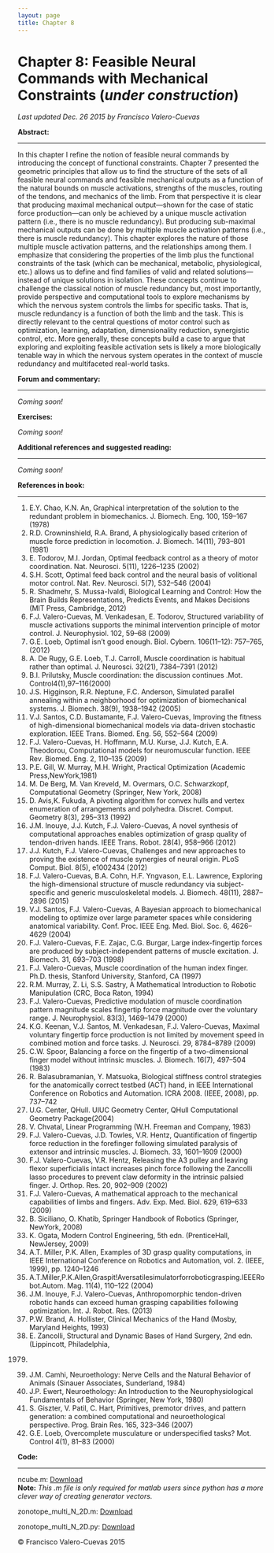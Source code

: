 ```yaml
---
layout: page
title: Chapter 8
---
```


# Chapter 8: Feasible Neural Commands with Mechanical Constraints (*under construction*)

*Last updated Dec. 26 2015 by Francisco Valero-Cuevas*

**Abstract:**

_________


In this chapter I refine the notion of feasible neural commands by introducing the concept of functional constraints. Chapter 7 presented the geometric principles that allow us to find the structure of the sets of all feasible neural commands and feasible mechanical outputs as a function of the natural bounds on muscle activations, strengths of the muscles, routing of the tendons, and mechanics of the limb. From that perspective it is clear that producing maximal mechanical output—shown for the case of static force production—can only be achieved by a unique muscle activation pattern (i.e., there is no muscle redundancy). But producing sub-maximal mechanical outputs can be done by multiple muscle activation patterns (i.e., there is muscle redundancy). This chapter explores the nature of those multiple muscle activation patterns, and the relationships among them. I emphasize that considering the properties of the limb plus the functional constraints of the task (which can be mechanical, metabolic, physiological, etc.) allows us to define and find families of valid and related solutions—instead of unique solutions in isolation. These concepts continue to challenge the classical notion of muscle redundancy but, most importantly, provide perspective and computational tools to explore mechanisms by which the nervous system controls the limbs for specific tasks. That is, muscle redundancy is a function of both the limb and the task. This is directly relevant to the central questions of motor control such as optimization, learning, adaptation, dimensionality reduction, synergistic control, etc. More generally, these concepts build a case to argue that exploring and exploiting feasible activation sets is likely a more biologically tenable way in which the nervous system operates in the context of muscle redundancy and multifaceted real-world tasks.


**Forum and commentary:**

_____________________

*Coming soon!*



**Exercises:**

*Coming soon!*


**Additional references and suggested reading:**

____________________________________________

*Coming soon!*



**References in book:**

___________________

1. E.Y. Chao, K.N. An, Graphical interpretation of the solution to the redundant problem in biomechanics. J. Biomech. Eng. 100, 159–167 (1978) 
2. R.D. Crowninshield, R.A. Brand, A physiologically based criterion of muscle force prediction in locomotion. J. Biomech. 14(11), 793–801 (1981) 
3. E. Todorov, M.I. Jordan, Optimal feedback control as a theory of motor coordination. Nat. Neurosci. 5(11), 1226–1235 (2002) 
4. S.H. Scott, Optimal feed back control and the neural basis of volitional motor control. Nat. Rev. Neurosci. 5(7), 532–546 (2004) 
5. R. Shadmehr, S. Mussa-Ivaldi, Biological Learning and Control: How the Brain Builds Representations, Predicts Events, and Makes Decisions (MIT Press, Cambridge, 2012) 
6. F.J. Valero-Cuevas, M. Venkadesan, E. Todorov, Structured variability of muscle activations supports the minimal intervention principle of motor control. J. Neurophysiol. 102, 59–68 (2009) 
7. G.E. Loeb, Optimal isn’t good enough. Biol. Cybern. 106(11–12): 757–765, (2012) 
8. A. De Rugy, G.E. Loeb, T.J. Carroll, Muscle coordination is habitual rather than optimal. 
J. Neurosci. 32(21), 7384–7391 (2012) 
9. B.I. Prilutsky, Muscle coordination: the discussion continues .Mot. Control4(1),97–116(2000)
10. J.S. Higginson, R.R. Neptune, F.C. Anderson, Simulated parallel annealing within a neighborhood for optimization of biomechanical systems. J. Biomech. 38(9), 1938–1942 (2005)
11. V.J. Santos, C.D. Bustamante, F.J. Valero-Cuevas, Improving the fitness of high-dimensional biomechanical models via data-driven stochastic exploration. IEEE Trans. Biomed. Eng. 56, 
552–564 (2009) 
12. F.J. Valero-Cuevas, H. Hoffmann, M.U. Kurse, J.J. Kutch, E.A. Theodorou, Computational 
models for neuromuscular function. IEEE Rev. Biomed. Eng. 2, 110–135 (2009) 
13. P.E. Gill, W. Murray, M.H. Wright, Practical Optimization (Academic Press,NewYork,1981) 
14. M. De Berg, M. Van Kreveld, M. Overmars, O.C. Schwarzkopf, Computational Geometry 
(Springer, New York, 2008) 
15. D. Avis,K. Fukuda, A pivoting algorithm for convex hulls and vertex enumeration of arrangements and polyhedra. Discret. Comput. Geometry 8(3), 295–313 (1992) 
16. J.M. Inouye, J.J. Kutch, F.J. Valero-Cuevas, A novel synthesis of computational approaches enables optimization of grasp quality of tendon-driven hands. IEEE Trans. Robot. 28(4), 
958–966 (2012) 
17. J.J. Kutch, F.J. Valero-Cuevas, Challenges and new approaches to proving the existence of 
muscle synergies of neural origin. PLoS Comput. Biol. 8(5), e1002434 (2012) 
18. F.J. Valero-Cuevas, B.A. Cohn, H.F. Yngvason, E.L. Lawrence, Exploring the high-dimensional structure of muscle redundancy via subject-specific and generic musculoskeletal models. J. Biomech. 48(11), 2887–2896 (2015) 
19. V.J. Santos, F.J. Valero-Cuevas, A Bayesian approach to biomechanical modeling to optimize 
over large parameter spaces while considering anatomical variability. Conf. Proc. IEEE Eng. 
Med. Biol. Soc. 6, 4626–4629 (2004) 
20. F.J. Valero-Cuevas, F.E. Zajac, C.G. Burgar, Large index-fingertip forces are produced by 
subject-independent patterns of muscle excitation. J. Biomech. 31, 693–703 (1998) 
21. F.J. Valero-Cuevas, Muscle coordination of the human index finger. Ph.D. thesis, Stanford 
University, Stanford, CA (1997) 
22. R.M. Murray, Z. Li, S.S. Sastry, A Mathematical Introduction to Robotic Manipulation (CRC, 
Boca Raton, 1994) 
23. F.J. Valero-Cuevas, Predictive modulation of muscle coordination pattern magnitude scales 
fingertip force magnitude over the voluntary range. J. Neurophysiol. 83(3), 1469–1479 (2000) 
24. K.G. Keenan, V.J. Santos, M. Venkadesan, F.J. Valero-Cuevas, Maximal voluntary fingertip force production is not limited by movement speed in combined motion and force tasks. 
J. Neurosci. 29, 8784–8789 (2009) 
25. C.W. Spoor, Balancing a force on the fingertip of a two-dimensional finger model without 
intrinsic muscles. J. Biomech. 16(7), 497–504 (1983) 
26. R. Balasubramanian, Y. Matsuoka, Biological stiffness control strategies for the anatomically 
correct testbed (ACT) hand, in IEEE International Conference on Robotics and Automation. 
ICRA 2008. (IEEE, 2008), pp. 737–742 
27. U.G. Center, QHull. UIUC Geometry Center, QHull Computational Geometry Package(2004) 
28. V. Chvatal, Linear Programming (W.H. Freeman and Company, 1983) 
29. F.J. Valero-Cuevas, J.D. Towles, V.R. Hentz, Quantification of fingertip force reduction in the forefinger following simulated paralysis of extensor and intrinsic muscles. J. Biomech. 33, 
1601–1609 (2000) 
30. F.J. Valero-Cuevas, V.R. Hentz, Releasing the A3 pulley and leaving flexor superficialis intact increases pinch force following the Zancolli lasso procedures to prevent claw deformity in the intrinsic palsied finger. J. Orthop. Res. 20, 902–909 (2002) 
31. F.J. Valero-Cuevas, A mathematical approach to the mechanical capabilities of limbs and 
fingers. Adv. Exp. Med. Biol. 629, 619–633 (2009) 
32. B. Siciliano, O. Khatib, Springer Handbook of Robotics (Springer, NewYork, 2008) 
33. K. Ogata, Modern Control Engineering, 5th edn. (PrenticeHall, NewJersey, 2009) 
34. A.T. Miller, P.K. Allen, Examples of 3D grasp quality computations, in IEEE International 
Conference on Robotics and Automation, vol. 2. (IEEE, 1999), pp. 1240–1246 
35. A.T.Miller,P.K.Allen,Graspit!Aversatilesimulatorforroboticgrasping.IEEERobot.Autom. Mag. 11(4), 110–122 (2004) 
36. J.M. Inouye, F.J. Valero-Cuevas, Anthropomorphic tendon-driven robotic hands can exceed human grasping capabilities following optimization. Int. J. Robot. Res. (2013) 
37. P.W. Brand, A. Hollister, Clinical Mechanics of the Hand (Mosby, Maryland Heights, 1993) 
38. E. Zancolli, Structural and Dynamic Bases of Hand Surgery, 2nd edn. (Lippincott, Philadelphia, 
1979) 
39. J.M. Camhi, Neuroethology: Nerve Cells and the Natural Behavior of Animals (Sinauer Associates, Sunderland, 1984) 
40. J.P. Ewert, Neuroethology: An Introduction to the Neurophysiological Fundamentals of Behavior (Springer, New York, 1980) 
41. S. Giszter, V. Patil, C. Hart, Primitives, premotor drives, and pattern generation: a combined 
computational and neuroethological perspective. Prog. Brain Res. 165, 323–346 (2007) 
42. G.E. Loeb, Overcomplete musculature or underspecified tasks? Mot. Control 4(1), 81–83 
(2000) 




**Code:**

_____

ncube.m: <a href="/Code/ncube.m" download> Download </a>    
**Note:** *This .m file is only required for matlab users since python has a more clever way of creating generator vectors.*    
<script src="https://gist.github.com/aboling/f23c806e03e74079a3f88e187ca1be23.js"></script>

zonotope\_multi\_N\_2D.m: <a href="/Code/zonotope_multi_N_2D.m" download> Download </a>
<script src="https://gist.github.com/aboling/690366b1b02158e9b239fc0d6f3e7d76.js"></script>

zonotope\_multi\_N\_2D.py: <a href="/Code/zonotope_multi_N_2D.py" download> Download </a>
<script src="https://gist.github.com/aboling/0b926a853927a5ccd9bd42bf70398d22.js"></script>







© Francisco Valero-Cuevas 2015
